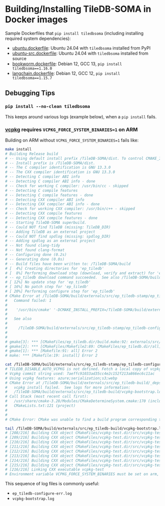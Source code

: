 # Building/Installing TileDB-SOMA in Docker images

Sample Dockerfiles that `pip install tiledbsoma` (including installing required system dependencies):

- [ubuntu.dockerfile](ubuntu.dockerfile): Ubuntu 24.04 with `tiledbsoma` installed from PyPI
- [ubuntu-src.dockerfile](ubuntu-src.dockerfile): Ubuntu 24.04 with `tiledbsoma` installed from source
- [bookworm.dockerfile](bookworm.dockerfile): Debian 12, GCC 13, `pip install tiledbsoma==1.16.0`
- [langchain.dockerfile](langchain.dockerfile): Debian 12, GCC 12, `pip install tiledbsoma==1.15.7`


## Debugging Tips

### `pip install --no-clean tiledbsoma` <a id="no-clean"></a>
This keeps around various logs (example below), when a `pip install` fails.

### [vcpkg] requires `VCPKG_FORCE_SYSTEM_BINARIES=1` on ARM <a id="vcpkg"></a>

Building on ARM without `VCPKG_FORCE_SYSTEM_BINARIES=1` fails like:

```bash
make install
# Building Release build
# -- Using default install prefix /TileDB-SOMA/dist. To control CMAKE_INSTALL_PREFIX, set OVERRIDE_INSTALL_PREFIX=OFF
# -- Install prefix is /TileDB-SOMA/dist.
# -- The C compiler identification is GNU 13.3.0
# -- The CXX compiler identification is GNU 13.3.0
# -- Detecting C compiler ABI info
# -- Detecting C compiler ABI info - done
# -- Check for working C compiler: /usr/bin/cc - skipped
# -- Detecting C compile features
# -- Detecting C compile features - done
# -- Detecting CXX compiler ABI info
# -- Detecting CXX compiler ABI info - done
# -- Check for working CXX compiler: /usr/bin/c++ - skipped
# -- Detecting CXX compile features
# -- Detecting CXX compile features - done
# -- Starting TileDB-SOMA superbuild.
# -- Could NOT find TileDB (missing: TileDB_DIR)
# -- Adding TileDB as an external project
# -- Could NOT find spdlog (missing: spdlog_DIR)
# -- Adding spdlog as an external project
# -- Not found clang-tidy
# -- Not found clang-format
# -- Configuring done (0.2s)
# -- Generating done (0.0s)
# -- Build files have been written to: /TileDB-SOMA/build
# [  4%] Creating directories for 'ep_tiledb'
# [  8%] Performing download step (download, verify and extract) for 'ep_tiledb'
# -- ep_tiledb download command succeeded.  See also /TileDB-SOMA/build/externals/src/ep_tiledb-stamp/ep_tiledb-download-*.log
# [ 12%] No update step for 'ep_tiledb'
# [ 16%] No patch step for 'ep_tiledb'
# [ 20%] Performing configure step for 'ep_tiledb'
# CMake Error at /TileDB-SOMA/build/externals/src/ep_tiledb-stamp/ep_tiledb-configure-Release.cmake:49 (message):
#   Command failed: 1
#
#    '/usr/bin/cmake' '-DCMAKE_INSTALL_PREFIX=/TileDB-SOMA/build/externals/install' '-DCMAKE_PREFIX_PATH=/TileDB-SOMA/build/externals/install' '-DTILEDB_S3=ON' '-DTILEDB_AZURE=ON' '-DTILEDB_GCS=OFF' '-DTILEDB_HDFS=OFF' '-DTILEDB_SERIALIZATION=ON' '-DTILEDB_WERROR=OFF' '-DTILEDB_REMOVE_DEPRECATIONS=OFF' '-DTILEDB_VERBOSE=OFF' '-DTILEDB_TESTS=OFF' '-DCMAKE_BUILD_TYPE=Release' '-DCMAKE_OSX_ARCHITECTURES=' '-DCMAKE_C_FLAGS=' '-DCMAKE_CXX_FLAGS=' '-DCMAKE_CXX_COMPILER=/usr/bin/c++' '-DCMAKE_C_COMPILER=/usr/bin/cc' '' '-DCMAKE_POSITION_INDEPENDENT_CODE=ON' '-GUnix Makefiles' '-S' '/TileDB-SOMA/build/externals/src/ep_tiledb' '-B' '/TileDB-SOMA/build/externals/src/ep_tiledb-build'
#
#   See also
#
#     /TileDB-SOMA/build/externals/src/ep_tiledb-stamp/ep_tiledb-configure-*.log
#
#
# gmake[3]: *** [CMakeFiles/ep_tiledb.dir/build.make:92: externals/src/ep_tiledb-stamp/ep_tiledb-configure] Error 1
# gmake[2]: *** [CMakeFiles/Makefile2:89: CMakeFiles/ep_tiledb.dir/all] Error 2
# gmake[1]: *** [Makefile:91: all] Error 2
# make: *** [Makefile:19: install] Error 2
```

```bash
cat /TileDB-SOMA/build/externals/src/ep_tiledb-stamp/ep_tiledb-configure-err.log
# TILEDB_DISABLE_AUTO_VCPKG is not defined. Fetch a local copy of vcpkg.
# Vcpkg commit string used: 7aeffc91033ad35cc4e2c152f213a866ec6c11ac
# Using vcpkg features: azure;serialization;s3;webp
# CMake Error at /TileDB-SOMA/build/externals/src/ep_tiledb-build/_deps/vcpkg-src/scripts/buildsystems/vcpkg.cmake:902 (message):
#   vcpkg install failed.  See logs for more information:
#   /TileDB-SOMA/build/externals/src/ep_tiledb-build/vcpkg-bootstrap.log
# Call Stack (most recent call first):
#   /usr/share/cmake-3.28/Modules/CMakeDetermineSystem.cmake:170 (include)
#   CMakeLists.txt:121 (project)
#
#
# CMake Error: CMake was unable to find a build program corresponding to "Unix Makefiles".  CMAKE_MAKE_PROGRAM is not set.  You probably need to select a different build tool.
```

```bash
tail /TileDB-SOMA/build/externals/src/ep_tiledb-build/vcpkg-bootstrap.log
# [208/216] Building CXX object CMakeFiles/vcpkg-test.dir/src/vcpkg-test/unicode.cpp.o
# [209/216] Building CXX object CMakeFiles/vcpkg-test.dir/src/vcpkg-test/xunitwriter.cpp.o
# [210/216] Building CXX object CMakeFiles/vcpkg-test.dir/src/vcpkg-test/update.cpp.o
# [211/216] Building CXX object CMakeFiles/vcpkg-test.dir/src/vcpkg-test/versionplan.cpp.o
# [212/216] Building CXX object CMakeFiles/vcpkg-test.dir/src/vcpkg-test/util.cpp.o
# [213/216] Building CXX object CMakeFiles/vcpkg-test.dir/src/vcpkg-test/plan.cpp.o
# [214/216] Building CXX object CMakeFiles/vcpkg-test.dir/src/vcpkg-test/dependencies.cpp.o
# [215/216] Building CXX object CMakeFiles/vcpkg-test.dir/src/vcpkg-test/catch.cpp.o
# [216/216] Linking CXX executable vcpkg-test
# Environment variable VCPKG_FORCE_SYSTEM_BINARIES must be set on arm, s390x, ppc64le and riscv platforms.
```

This sequence of log files is commonly useful:
- `ep_tiledb-configure-err.log`
- `vcpkg-bootstrap.log`


[vcpkg]: https://vcpkg.io/
